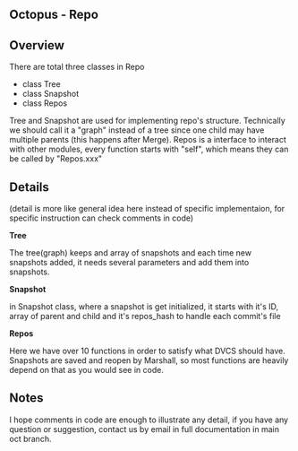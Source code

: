 
## Octopus - Repo
## Overview
There are total three classes in Repo   

- class Tree   
- class Snapshot   
- class Repos

Tree and Snapshot are used for implementing repo's structure. Technically we should call it a "graph" instead of a tree since one child may have multiple parents (this happens after Merge). Repos is a interface to interact with other modules, every function starts with "self", which means they can be called by "Repos.xxx" 

## Details
(detail is more like general idea here instead of specific implementaion, for specific instruction can check comments in code) 
  
**Tree**

 The tree(graph) keeps and array of snapshots and each time new snapshots added, it needs several parameters and add them into snapshots. 
 
 **Snapshot**
 
 in Snapshot class, where a snapshot is get initialized, it starts with it's ID, array of parent and child and it's repos_hash to handle each commit's file
 
 **Repos**
 
 Here we have over 10 functions in order to satisfy what DVCS should have. Snapshots are saved and reopen by Marshall, so most functions are heavily depend on that as you would see in code. 
 
## Notes

I hope comments in code are enough to illustrate any detail, if you have any question or suggestion, contact us by email in full documentation in main oct branch. 
 



